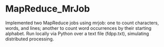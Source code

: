 # MapReduce_MrJob
Implemented two MapReduce jobs using mrjob: one to count characters, words, and lines; another to count word occurrences by their starting alphabet. Run locally via Python over a text file (fdpp.txt), simulating distributed processing.
